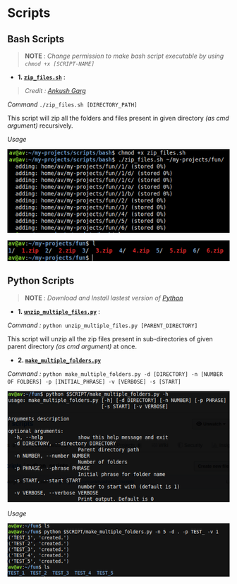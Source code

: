 # Scripts

## Bash Scripts

> **NOTE** : *Change permission to make bash script executable by using `chmod +x [SCRIPT-NAME]`*

- **1. [`zip_files.sh`](https://github.com/ankitvashisht12/scripts/blob/master/bash/zip_files/zip_files.sh)** :

> *Credit : [Ankush Garg](https://github.com/ankushgarg1998)*

*Command* `./zip_files.sh [DIRECTORY_PATH]`

This script will zip all the folders and files present in given directory *(as cmd argument)* recursively.

*Usage*

![](https://github.com/ankitvashisht12/scripts/blob/master/bash/zip_files/Example.png)

![](https://github.com/ankitvashisht12/scripts/blob/master/bash/zip_files/Output.png)

## Python Scripts

> **NOTE** : *Download and Install lastest version of [Python](https://www.python.org/downloads/)* 

- **1. [`unzip_multiple_files.py`](https://github.com/ankitvashisht12/scripts/blob/master/python_scripts/unzip_multiple_files.py)** : 
 
*Command :* `python unzip_multiple_files.py [PARENT_DIRECTORY]`

This script will unzip all the zip files present in sub-directories of given parent directory *(as cmd argument)* at once.

- **2. [`make_multiple_folders.py`](https://github.com/ankitvashisht12/scripts/blob/master/python_scripts/make_multiple_folders.py)**

*Command :* `python make_multiple_folders.py -d [DIRECTORY] -n [NUMBER OF FOLDERS] -p [INITIAL_PHRASE] -v [VERBOSE] -s [START]`

![help](https://github.com/ankitvashisht12/scripts/blob/master/python_scripts/images/make_multiple_folders/help.png)

*Usage*

![usage](https://github.com/ankitvashisht12/scripts/blob/master/python_scripts/images/make_multiple_folders/usage.png)



